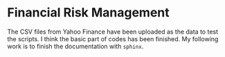 # Financial Risk Management
The CSV files from Yahoo Finance have been uploaded as the data to test the scripts.
I think the basic part of codes has been finished. My following work is to finish the documentation with `sphinx`.
